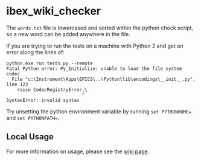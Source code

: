 # ibex_wiki_checker

The `words.txt` file is lowercased and sorted within the python check script, so a new word can be added anywhere in the file.

If you are trying to run the tests on a machine with Python 2 and get an error along the lines of:

```
python.exe run_tests.py --remote
Fatal Python error: Py_Initialize: unable to load the file system codec
  File "c:\Instrument\Apps\EPICS\..\Python\lib\encodings\__init__.py", line 123
    raise CodecRegistryError,\
                            ^
SyntaxError: invalid syntax
```

Try unsetting the python environment variable by running `set PYTHONHOME=` and `set PYTHONPATH=`.

## Local Usage
For more information on usage, please see the [wiki page](https://github.com/ISISComputingGroup/ibex_developers_manual/wiki/Wiki-Checks).
